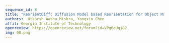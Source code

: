 ```yaml
---
sequence_id: 8
title: "ReorientDiff: Diffusion Model based Reorientation for Object Manipulation"
authors:  Utkarsh Aashu Mishra, Yongxin Chen 
affil: Georgia Institute of Technology
openreview: https://openreview.net/forum?id=VPg6eUqj82
img: 08.png
---
```

